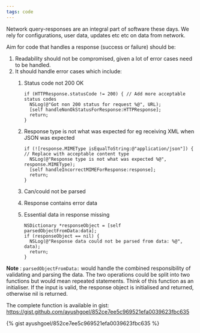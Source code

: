 ```yaml
---
tags: code
---
```


Network query-responses are an integral part of software these days. We rely for configurations, user data, updates etc etc on data from network.

Aim for code that handles a response (success or failure) should be:

1. Readability should not be compromised, given a lot of error cases need to be handled.
2. It should handle error cases which include:
    1. Status code not 200 OK

       ```objc
       if (HTTPResponse.statusCode != 200) { // Add more acceptable status codes
         NSLog(@"Got non 200 status for request %@", URL);
         [self handleNonOkStatusForResponse:HTTPResponse];
         return;
       }
       ```

    2. Response type is not what was expected for eg receiving XML when JSON was expected

       ```objc
       if (![response.MIMEType isEqualToString:@"application/json"]) { // Replace with acceptable content type
         NSLog(@"Response type is not what was expected %@", response.MIMEType);
         [self handleIncorrectMIMEForResponse:response];
         return;
       }
       ```

    3. Can/could not be parsed
    4. Response contains error data
    5. Essential data in response missing

       ```objc
       NSDictionary *responseObject = [self parsedObjectFromData:data];
       if (responseObject == nil) {
         NSLog(@"Response data could not be parsed from data: %@", data);
         return;
       }
       ```

**Note** : `parsedObjectFromData:` would handle the combined responsibility of validating and parsing the data. The two operations could be split into two functions but would mean repeated statements. Think of this function as an initialiser. If the input is valid, the response object is initialised and returned, otherwise nil is returned.

The complete function is available in gist: https://gist.github.com/ayushgoel/852ce7ee5c969521efa0039623fbc635

{% gist ayushgoel/852ce7ee5c969521efa0039623fbc635 %}
